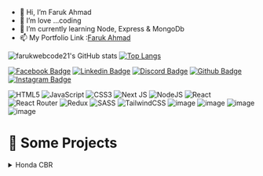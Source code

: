 



- 👋 Hi, I’m Faruk Ahmad
- 👀 I’m love ...coding
- 🌱 I’m currently learning Node, Express & MongoDb
- 📫 My Portfolio Link :[Faruk Ahmad](https://farukwebcode21.github.io/portfolio/)

<!---
farukwebcode21/farukwebcode21 is a ✨ special ✨ repository because its `README.md` (this file) appears on your GitHub profile.
You can click the Preview link to take a look at your changes.
--->
![farukwebcode21's GitHub stats](https://github-readme-stats.vercel.app/api?username=farukwebcode21&show_icons=true&theme=radical)
[![Top Langs](https://github-readme-stats.vercel.app/api/top-langs/?username=farukwebcode21
)](https://github.com/farukwebcode21/github-readme-stats)

[![Facebook Badge](https://img.shields.io/badge/Facebook-1877F2?style=for-the-badge&logo=facebook&logoColor=white)](https://www.facebook.com/faruk.shadin)
[![Linkedin Badge](https://img.shields.io/badge/LinkedIn-0077B5?style=for-the-badge&logo=linkedin&logoColor=white)](https://www.linkedin.com/in/faruk-ahmad-0795bbaa/)
[![Discord Badge](https://img.shields.io/badge/Discord-7289DA?style=for-the-badge&logo=discord&logoColor=white)]()
[![Github Badge](https://img.shields.io/badge/GitHub-100000?style=for-the-badge&logo=github&logoColor=white)](https://github.com/farukwebcode21)
[![Instagram Badge](https://img.shields.io/badge/Instagram-E4405F?style=for-the-badge&logo=instagram&logoColor=white)]()


![HTML5](https://img.shields.io/badge/html5-%23E34F26.svg?style=for-the-badge&logo=html5&logoColor=white)
![JavaScript](https://img.shields.io/badge/javascript-%23323330.svg?style=for-the-badge&logo=javascript&logoColor=%23F7DF1E)
![CSS3](https://img.shields.io/badge/css3-%231572B6.svg?style=for-the-badge&logo=css3&logoColor=white)
![Next JS](https://img.shields.io/badge/Next-black?style=for-the-badge&logo=next.js&logoColor=white)
![NodeJS](https://img.shields.io/badge/node.js-6DA55F?style=for-the-badge&logo=node.js&logoColor=white)
![React](https://img.shields.io/badge/react-%2320232a.svg?style=for-the-badge&logo=react&logoColor=%2361DAFB)
![React Router](https://img.shields.io/badge/React_Router-CA4245?style=for-the-badge&logo=react-router&logoColor=white)
![Redux](https://img.shields.io/badge/redux-%23593d88.svg?style=for-the-badge&logo=redux&logoColor=white)
![SASS](https://img.shields.io/badge/SASS-hotpink.svg?style=for-the-badge&logo=SASS&logoColor=white)
![TailwindCSS](https://img.shields.io/badge/tailwindcss-%2338B2AC.svg?style=for-the-badge&logo=tailwind-css&logoColor=white)
![image](https://img.shields.io/badge/MongoDB-4EA94B?style=for-the-badge&logo=mongodb&logoColor=white)
![image](https://img.shields.io/badge/npm-CB3837?style=for-the-badge&logo=npm&logoColor=white)
![image](https://img.shields.io/badge/firebase-ffca28?style=for-the-badge&logo=firebase&logoColor=black)
![image](https://img.shields.io/badge/Ubuntu-E95420?style=for-the-badge&logo=ubuntu&logoColor=white)




# 🚀 Some Projects
<details>
<summary>Honda CBR </summary>
  
  1. Live Demo: https://cbr300.netlify.app/
  2. Technology: HTML, CSS, Bootstrap
 </details>




















